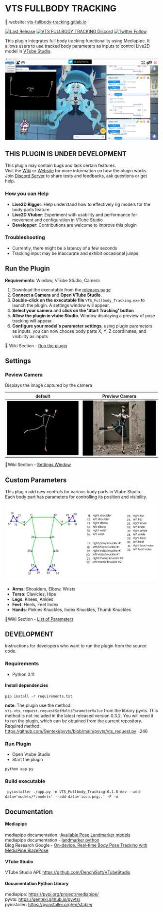 # VTS FULLBODY TRACKING

🔗 website: [vts-fullbody-tracking.gitlab.io](https://vts-fullbody-tracking.gitlab.io/) 

[discord-link]: https://discord.gg/9K9gejWQ3s

[![Last Release][github-release-badge]](https://github.com/jellydreams/VTS-Fullbody-Tracking/releases)
[![VTS FULLBODY TRACKING Discord][discord-badge]](https://discord.gg/9K9gejWQ3s)
[![Twitter Follow][twitter-badge]](https://twitter.com/_JellyDreams_)

[discord-badge]: https://img.shields.io/badge/Join_Discord-indigo?logo=discord&logoColor=white&color=7289da
[twitter-badge]: https://img.shields.io/twitter/follow/_JellyDreams_.svg?style=social
[github-release-badge]: https://img.shields.io/github/v/release/jellydreams/VTS-Fullbody-Tracking?label=ALPHA%20release

This plugin integrates full body tracking functionality using Mediapipe. 
It allows users to use tracked body parameters as inputs to control Live2D model in [VTube Studio](https://denchisoft.com/). 

![Demo Tracking Arms](readme_img/Demo_Tracking_Arms.png)

## THIS PLUGIN IS UNDER DEVELOPMENT
This plugin may contain bugs and lack certain features.<br>
Visit the [Wiki](https://github.com/jellydreams/VTS-Fullbody-Tracking/wiki) or [Website](https://vts-fullbody-tracking.gitlab.io/) for more information on how the plugin works. <br>
Join [Discord Server](https://discord.gg/9K9gejWQ3s) to share tests and feedbacks, ask questions or get help.

### How you can Help
- **Live2D Rigger**: Help understand how to effectively rig models for the body parts feature
- **Live2D Vtuber**: Experiment with usability and performance for movement and configuration in VTube Studio
- **Developper**: Contributions are welcome to improve this plugin

### Troubleshooting
- Currently, there might be a latency of a few seconds
- Tracking input may be inaccurate and exhibit occasional jumps

## Run the Plugin

**Requirements**: Window, VTube Studio, Camera

1. Download the executable from the [releases page](https://github.com/jellydreams/VTS-Fullbody-Tracking/releases)
2. **Connect a Camera** and **Open VTube Studio.**
4. **Double-click on the executable file** `VTS_Fullbody_Tracking.exe` to launch the plugin. A settings window will appear.
5.  **Select your camera** and **click on the 'Start Tracking' button**
6. **Allow the plugin in vtube Studio**. Window displaying a preview of pose tracking will appear.
7. **Configure your model's parameter settings**, using plugin parameters as inputs. you can now choose body parts X, Y, Z coordinates, and visibility as inputs

📖 Wiki Section - [Run the plugin](https://github.com/jellydreams/VTS-Fullbody-Tracking/wiki/Run-the-plugin)

## Settings

### Peview Camera
Displays the image captured by the camera

| default                                                  | Preview Camera                                                       | 
|----------------------------------------------------------|----------------------------------------------------------------------|
| ![exemple_preview.png](readme_img/exemple_preview.png)   | ![exemple_camera_preview.png](readme_img/exemple_camera_preview.png) | 

📖Wiki Section - [Settings Window](https://github.com/jellydreams/VTS-Fullbody-Tracking/wiki/Settings-Window)

## Custom Parameters
This plugin add new controls for various body parts in Vtube Studio. \
Each body part has parameters for controlling its position and visibility.

![List Bodyparts MediaPipe](readme_img/list_bodyparts.png)<br/>

- **Arms**: Shoulders, Elbow, Wrists
- **Torso**: Clavicles, Hips
- **Legs**: Knees, Ankles
- **Feet**: Heels, Feet Index
- **Hands**: Pinkies Knuckles, Index Knuckles, Thumb Knuckles

📖Wiki Section - [List of Parameters](https://github.com/jellydreams/VTS-Fullbody-Tracking/wiki/Custom-Parameters)

## DEVELOPMENT

Instructions for developers who want to run the plugin from the source code.

### Requirements

- Python 3.11

#### Install dependencies

```shell
pip install -r requirements.txt
```

**note**: The plugin use the method `vts.vts_request.requestSetMultiParameterValue` from the library pyvts. 
This method is not included in the latest released version 0.3.2. You will need it to run the plugin, which can be obtained from the current repository. Required method: https://github.com/Genteki/pyvts/blob/main/pyvts/vts_request.py l.246

### Run Plugin

- Open Vtube Studio
- Start the plugin

```shell
python app.py
```

### Build executable

```shell
 pyinstaller ./app.py -n VTS_Fullbody_Tracking-0.1.8-dev --add-data='models/*:models' --add-data='icon.png:.' -F -w 
```

## Documentation

#### Mediapipe
mediapipe documentation -[Available Pose Landmarker models](https://developers.google.com/mediapipe/solutions/vision/pose_landmarker/index#models)<br/>
mediapipe documentation - [landmarker python](https://developers.google.com/mediapipe/solutions/vision/pose_landmarker/python)<br/>
Blog Research Google - [On-device, Real-time Body Pose Tracking with MediaPipe BlazePose](https://blog.research.google/2020/08/on-device-real-time-body-pose-tracking.html)


#### VTube Studio

VTube Studio API: https://github.com/DenchiSoft/VTubeStudio

#### Documentation Python Library
mediapipe: https://pypi.org/project/mediapipe/ <br/>
pyvts: https://genteki.github.io/pyvts/ <br/>
pyinstaller: https://pyinstaller.org/en/stable/



